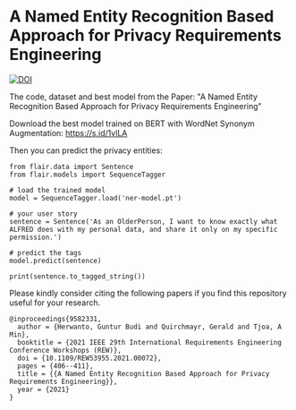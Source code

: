 # A Named Entity Recognition Based Approach for Privacy Requirements Engineering

[![DOI](https://zenodo.org/badge/DOI/10.5281/zenodo.5801370.svg)](https://doi.org/10.5281/zenodo.5801370)


The code, dataset and best model from the Paper: "A Named Entity Recognition Based Approach for Privacy Requirements Engineering"

Download the best model trained on BERT with WordNet Synonym Augmentation: https://s.id/1vlLA

Then you can predict the privacy entities:

```{python}
from flair.data import Sentence
from flair.models import SequenceTagger

# load the trained model
model = SequenceTagger.load('ner-model.pt')

# your user story
sentence = Sentence('As an OlderPerson, I want to know exactly what ALFRED does with my personal data, and share it only on my specific permission.')

# predict the tags
model.predict(sentence)

print(sentence.to_tagged_string())

```

Please kindly consider citing the following papers if you find this repository useful for your research.

```
@inproceedings{9582331,
  author = {Herwanto, Guntur Budi and Quirchmayr, Gerald and Tjoa, A Min},
  booktitle = {2021 IEEE 29th International Requirements Engineering Conference Workshops (REW)},
  doi = {10.1109/REW53955.2021.00072},
  pages = {406--411},
  title = {{A Named Entity Recognition Based Approach for Privacy Requirements Engineering}},
  year = {2021}
}
```
